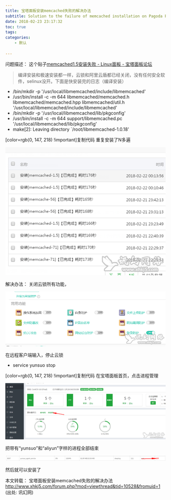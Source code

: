 ```yaml
---
title: 宝塔面板安装memcached失败的解决办法
subtitle: Solution to the failure of memcached installation on Pagoda Panel
date: 2018-02-23 23:17:32
toc: true
tags: 
categories: 
    - 默认

---
```



 问题描述：
 这个贴子[memcached1.5安装失败 - Linux面板 - 宝塔面板论坛](https://www.bt.cn/bbs/forum.php?mod=viewthread&tid=11080&extra=)



> 编译安装和极速安装都一样，云锁和阿里云盾都已经关闭，没有任何安全软件，selinux没开。下面是快安装完的日志（编译安装）


- /bin/mkdir -p '/usr/local/libmemcached/include/libmemcached'
- /usr/bin/install -c -m 644 libmemcached/memcached.h libmemcached/memcached.hpp libmemcached/util.h '/usr/local/libmemcached/include/libmemcached'
- /bin/mkdir -p '/usr/local/libmemcached/lib/pkgconfig'
- /usr/bin/install -c -m 644 support/libmemcached.pc '/usr/local/libmemcached/lib/pkgconfig'
- make[2]: Leaving directory `/root/libmemcached-1.0.18'


 [color=rgb(0, 147, 218) !important]复制代码
 重复安装了N多遍

 

![img](https://raw.githubusercontent.com/james-curtis/blog-img/img/img/d4efd20a5a074f32abf04190647dc2d9.png)



解决办法：
关闭云锁所有功能，

 

![img](https://raw.githubusercontent.com/james-curtis/blog-img/img/img/76d1a8c0aee09071e12bba486c4d7f84.png)



在远程客户端输入，停止云锁



- service yunsuo stop


 [color=rgb(0, 147, 218) !important]复制代码
 在宝塔面板首页，点击进程管理

 

![img](https://raw.githubusercontent.com/james-curtis/blog-img/img/img/2b001aa4a8a6faaf0739e461d44a4989.png)



把带有“yunsuo”和“aliyun”字样的进程全部结束



 

![img](https://raw.githubusercontent.com/james-curtis/blog-img/img/img/3f4187e62da8ffb19b6f0c4cef235bf7.png)



然后就可以安装了

本文转载：
宝塔面板安装memcached失败的解决办法
 http://www.xhkj5.com/forum.php?mod=viewthread&tid=10528&fromuid=1
 (出处: 讯幻网)